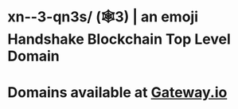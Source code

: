# xn--3-qn3s/ (🕸3) | an emoji Handshake Blockchain Top Level Domain

# Domains available at [Gateway.io](https://gateway.io/tlds/xn--3-qn3s)
